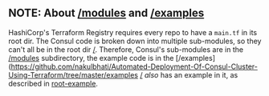 ## NOTE: About [/modules](https://github.com/nakulbhati/Automated-Deployment-Of-Consul-Cluster-Using-Terraform/tree/master/modules) and [/examples](https://github.com/nakulbhati/Automated-Deployment-Of-Consul-Cluster-Using-Terraform/tree/master/examples)

HashiCorp's Terraform Registry requires every repo to have a `main.tf` in its root dir. The Consul code is broken down into multiple sub-modules, so they can't all be in the root dir [/](https://github.com/hashicorp/terraform-aws-consul/tree/master). Therefore, Consul's sub-modules are in the [/modules](https://github.com/nakulbhati/Automated-Deployment-Of-Consul-Cluster-Using-Terraform/tree/master/modules) subdirectory, the example code is in the [/examples](https://github.com/nakulbhati/Automated-Deployment-Of-Consul-Cluster-Using-Terraform/tree/master/examples [/](https://github.com/nakulbhati/Automated-Deployment-Of-Consul-Cluster-Using-Terraform) _also_ has an example in it, as described in [root-example](https://github.com/nakulbhati/Automated-Deployment-Of-Consul-Cluster-Using-Terraform/tree/master/examples/root-example).
